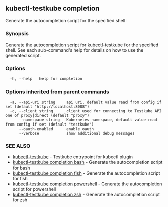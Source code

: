 ## kubectl-testkube completion

Generate the autocompletion script for the specified shell

### Synopsis

Generate the autocompletion script for kubectl-testkube for the specified shell.
See each sub-command's help for details on how to use the generated script.


### Options

```
  -h, --help   help for completion
```

### Options inherited from parent commands

```
  -a, --api-uri string     api uri, default value read from config if set (default "http://localhost:8088")
  -c, --client string      client used for connecting to Testkube API one of proxy|direct (default "proxy")
      --namespace string   Kubernetes namespace, default value read from config if set (default "testkube")
      --oauth-enabled      enable oauth
      --verbose            show additional debug messages
```

### SEE ALSO

* [kubectl-testkube](kubectl-testkube.md)	 - Testkube entrypoint for kubectl plugin
* [kubectl-testkube completion bash](kubectl-testkube_completion_bash.md)	 - Generate the autocompletion script for bash
* [kubectl-testkube completion fish](kubectl-testkube_completion_fish.md)	 - Generate the autocompletion script for fish
* [kubectl-testkube completion powershell](kubectl-testkube_completion_powershell.md)	 - Generate the autocompletion script for powershell
* [kubectl-testkube completion zsh](kubectl-testkube_completion_zsh.md)	 - Generate the autocompletion script for zsh

